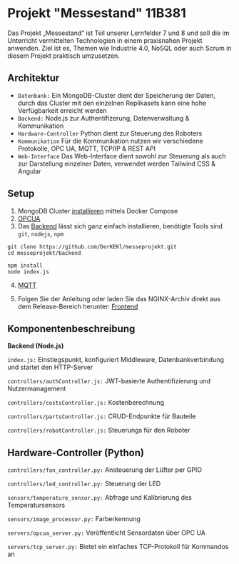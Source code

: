 # Projekt "Messestand" 11B381
Das Projekt „Messestand“ ist Teil unserer Lernfelder 7 und 8 und soll die im Unterricht vermittelten Technologien in einem praxisnahen Projekt anwenden.
Ziel ist es, Themen wie Industrie 4.0, NoSQL oder auch Scrum in diesem Projekt praktisch umzusetzen.

## Architektur
* `Datenbank:` Ein MongoDB-Cluster dient der Speicherung der Daten, durch das Cluster mit den einzelnen Replikasets kann eine hohe Verfügbarkeit erreicht werden
* `Backend:` Node.js zur Authentifizerung, Datenverwaltung & Kommunikation
* `Hardware-Controller` Python dient zur Steuerung des Roboters
* `Kommunikation` Für die Kommunikation nutzen wir verschiedene Protokolle, OPC UA, MQTT, TCP/IP & REST API
* `Web-Interface` Das Web-Interface dient sowohl zur Steuerung als auch zur Darstellung einzelner Daten, verwendet werden Tailwind CSS & Angular

## Setup
1. MongoDB Cluster [installieren](https://github.com/DerKEKl/messeprojekt/tree/127c5def0599ca07f45cda321155378ab021de59/mongodb-cluster) mittels Docker Compose
2. [OPCUA](https://github.com/DerKEKl/messeprojekt/tree/127c5def0599ca07f45cda321155378ab021de59/opcua)
3. Das [Backend](https://github.com/DerKEKl/messeprojekt/tree/127c5def0599ca07f45cda321155378ab021de59/backend) lässt sich ganz einfach installieren, benötigte Tools sind `git`, `nodejs`, `npm`
```
git clone https://github.com/DerKEKl/messeprojekt.git
cd messeprojekt/backend

npm install
node index.js
```
4. [MQTT](https://github.com/DerKEKl/messeprojekt/blob/f6bc465223dd4ce032be659f889f0c4bc36a275f/mqtt.md)

5. Folgen Sie der Anleitung oder laden Sie das NGINX-Archiv direkt aus dem Release-Bereich herunter:
[Frontend](https://github.com/DerKEKl/messeprojekt/blob/master/frontend/README.md)

## Komponentenbeschreibung

**Backend (Node.js)**

`index.js:` Einstiegspunkt, konfiguriert Middleware, Datenbankverbindung und startet den HTTP-Server

`controllers/authController.js:`   JWT-basierte Authentifizierung und Nutzermanagement

`controllers/costsController.js:`  Kostenberechnung

`controllers/partsController.js:`  CRUD-Endpunkte für Bauteile

`controllers/robotController.js:`  Steuerungs für den Roboter

## Hardware-Controller (Python)

`controllers/fan_controller.py:` Ansteuerung der Lüfter per GPIO

`controllers/led_controller.py:` Steuerung der LED

`sensors/temperature_sensor.py:` Abfrage und Kalibrierung des Temperatursensors

`sensors/image_processor.py:` Farberkennung

`servers/opcua_server.py:` Veröffentlicht Sensordaten über OPC UA

`servers/tcp_server.py:` Bietet ein einfaches TCP-Protokoll für Kommandos an
